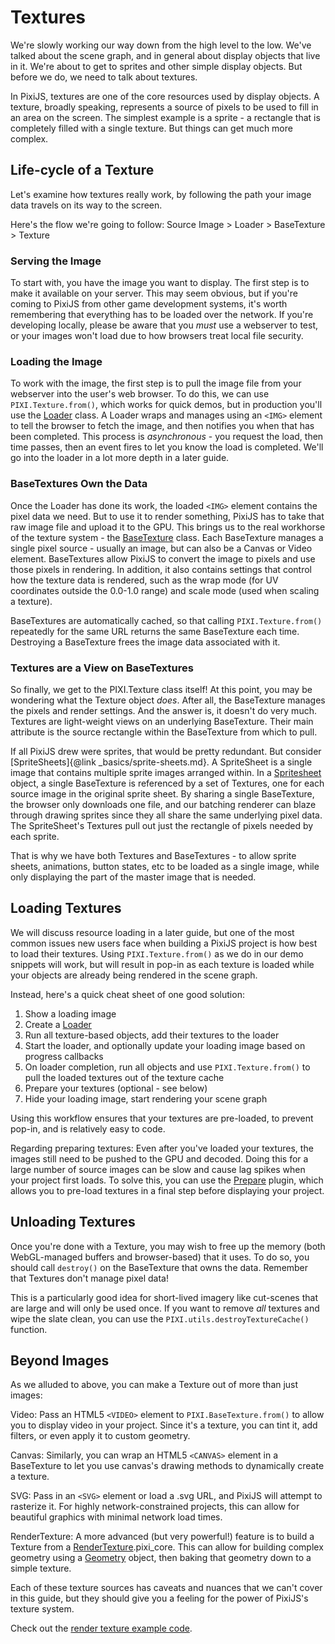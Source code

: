 # Textures

We're slowly working our way down from the high level to the low.  We've talked about the scene graph, and in general about display objects that live in it.  We're about to get to sprites and other simple display objects.  But before we do, we need to talk about textures.

In PixiJS, textures are one of the core resources used by display objects.  A texture, broadly speaking, represents a source of pixels to be used to fill in an area on the screen.  The simplest example is a sprite - a rectangle that is completely filled with a single texture.  But things can get much more complex.

## Life-cycle of a Texture

Let's examine how textures really work, by following the path your image data travels on its way to the screen.  

Here's the flow we're going to follow:  Source Image > Loader > BaseTexture > Texture

### Serving the Image

To start with, you have the image you want to display.  The first step is to make it available on your server.  This may seem obvious, but if you're coming to PixiJS from other game development systems, it's worth remembering that everything has to be loaded over the network.  If you're developing locally, please be aware that you *must* use a webserver to test, or your images won't load due to how browsers treat local file security.

### Loading the Image

To work with the image, the first step is to pull the image file from your webserver into the user's web browser.  To do this, we can use `PIXI.Texture.from()`, which works for quick demos, but in production you'll use the [Loader](/api/classes/PIXI.Loader.pixi_assets) class.  A Loader  wraps and manages using an `<IMG>` element to tell the browser to fetch the image, and then notifies you when that has been completed.  This process is *asynchronous* - you request the load, then time passes, then an event fires to let you know the load is completed.  We'll go into the loader in a lot more depth in a later guide.

### BaseTextures Own the Data

Once the Loader has done its work, the loaded `<IMG>` element contains the pixel data we need.  But to use it to render something, PixiJS has to take that raw image file and upload it to the GPU.  This brings us to the real workhorse of the texture system - the [BaseTexture](/api/classes/PIXI.BaseTexture.pixi_core) class.  Each BaseTexture manages a single pixel source - usually an image, but can also be a Canvas or Video element.  BaseTextures allow PixiJS to convert the image to pixels and use those pixels in rendering.  In addition, it also contains settings that control how the texture data is rendered, such as the wrap mode (for UV coordinates outside the 0.0-1.0 range) and scale mode (used when scaling a texture).

BaseTextures are automatically cached, so that calling `PIXI.Texture.from()` repeatedly for the same URL returns the same BaseTexture each time.  Destroying a BaseTexture frees the image data associated with it.

### Textures are a View on BaseTextures

So finally, we get to the PIXI.Texture class itself!  At this point, you may be wondering what the Texture object *does*.  After all, the BaseTexture manages the pixels and render settings.  And the answer is, it doesn't do very much.  Textures are light-weight views on an underlying BaseTexture.  Their main attribute is the source rectangle within the BaseTexture from which to pull.  

If all PixiJS drew were sprites, that would be pretty redundant.  But consider [SpriteSheets]{@link _basics/sprite-sheets.md}.  A SpriteSheet is a single image that contains multiple sprite images arranged within.  In a [Spritesheet](/api/classes/PIXI.Spritesheet.pixi_spritesheet) object, a single BaseTexture is referenced by a set of Textures, one for each source image in the original sprite sheet.  By sharing a single BaseTexture, the browser only downloads one file, and our batching renderer can blaze through drawing sprites since they all share the same underlying pixel data.  The SpriteSheet's Textures pull out just the rectangle of pixels needed by each sprite.

<!--TODO: Image showing sprite sheet base texture, plus each sprite's texture-->

That is why we have both Textures and BaseTextures - to allow sprite sheets, animations, button states, etc to be loaded as a single image, while only displaying the part of the master image that is needed.

## Loading Textures

We will discuss resource loading in a later guide, but one of the most common issues new users face when building a PixiJS project is how best to load their textures.  Using `PIXI.Texture.from()` as we do in our demo snippets will work, but will result in pop-in as each texture is loaded while your objects are already being rendered in the scene graph.

Instead, here's a quick cheat sheet of one good solution:

1. Show a loading image
2. Create a [Loader](/api/classes/PIXI.Loader.pixi_assets)
3. Run all texture-based objects, add their textures to the loader
4. Start the loader, and optionally update your loading image based on progress callbacks
5. On loader completion, run all objects and use `PIXI.Texture.from()` to pull the loaded textures out of the texture cache
6. Prepare your textures (optional - see below)
7. Hide your loading image, start rendering your scene graph

Using this workflow ensures that your textures are pre-loaded, to prevent pop-in, and is relatively easy to code.

Regarding preparing textures: Even after you've loaded your textures, the images still need to be pushed to the GPU and decoded.  Doing this for a large number of source images can be slow and cause lag spikes when your project first loads.  To solve this, you can use the [Prepare](/api/classes/PIXI.Prepare.pixi_prepare) plugin, which allows you to pre-load textures in a final step before displaying your project.

## Unloading Textures

Once you're done with a Texture, you may wish to free up the memory (both WebGL-managed buffers and browser-based) that it uses.  To do so, you should call `destroy()` on the BaseTexture that owns the data.  Remember that Textures don't manage pixel data!

This is a particularly good idea for short-lived imagery like cut-scenes that are large and will only be used once.  If you want to remove *all* textures and wipe the slate clean, you can use the `PIXI.utils.destroyTextureCache()` function.

## Beyond Images

As we alluded to above, you can make a Texture out of more than just images:

Video: Pass an HTML5 `<VIDEO>` element to `PIXI.BaseTexture.from()` to allow you to display video in your project.  Since it's a texture, you can tint it, add filters, or even apply it to custom geometry.

Canvas: Similarly, you can wrap an HTML5 `<CANVAS>` element in a BaseTexture to let you use canvas's drawing methods to dynamically create a texture.

SVG: Pass in an `<SVG>` element or load a .svg URL, and PixiJS will attempt to rasterize it.  For highly network-constrained projects, this can allow for beautiful graphics with minimal network load times.

RenderTexture: A more advanced (but very powerful!) feature is to build a Texture from a [RenderTexture](/api/classes/PIXI.RenderTexture).pixi_core.  This can allow for building complex geometry using a [Geometry](/api/classes/PIXI.Geometry.pixi_core) object, then baking that geometry down to a simple texture.

Each of these texture sources has caveats and nuances that we can't cover in this guide, but they should give you a feeling for the power of PixiJS's texture system. <!--TODO: link to advanced textures guide-->

Check out the [render texture example code](/examples/textures/render-texture-basic).

